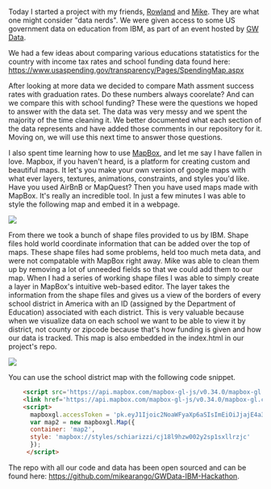 Today I started a project with my friends, [Rowland](https://github.com/row2k) and [Mike](https://github.com/mikearango).  They are what one might consider "data nerds".  We were given access to some US government data on education from IBM, as part of an event hosted by [GW Data](https://www.facebook.com/GWDataScience/).

We had a few ideas about comparing various educations statatistics for the country with income tax rates and school funding data found here: https://www.usaspending.gov/transparency/Pages/SpendingMap.aspx

After looking at more data we decided to compare Math assment success rates with graduation rates.  Do these numbers always coorelate? And can we compare this with school funding?  These were the questions we hoped to answer with the data set.  The data was very messy and we spent the majority of the time cleaning it.  We better documented what each section of the data represents and have added those comments in our repository for it. Moving on, we will use this next time to answer those questions.

I also spent time learning how to use [MapBox](https://www.mapbox.com/), and let me say I have fallen in love.  Mapbox, if you haven't heard, is a platform for creating custom and beautiful maps.  It let's you make your own version of google maps with what ever layers, textures, animations, constraints, and styles you'd like.  Have you used AirBnB or MapQuest? Then you have used maps made with MapBox. It's really an incredible tool.  In just a few minutes I was able to style the following map and embed it in a webpage. 

<img src="http://i.imgur.com/rsmvZIC.png"/>

From there we took a bunch of shape files provided to us by IBM.  Shape files hold world coordinate information that can be added over the top of maps.  These shape files had some problems, held too much meta data, and were not compatable with MapBox right away.  Mike was able to clean them up by removing a lot of unneeded fields so that we could add them to our map. When I had a series of working shape files I was able to simply create a layer in MapBox's intuitive web-based editor.  The layer takes the information from the shape files and gives us a view of the borders of every school district in America with an ID (assigned by the Department of Education) associated with each district.  This is very valuable because when we visualize data on each school we want to be able to view it by district, not county or zipcode because that's how funding is given and how our data is tracked.  This map is also embedded in the index.html in our project's repo.

<img src="http://i.imgur.com/CuwP6Z7.png"/>

You can use the school district map with the following code snippet.

```html
    <script src='https://api.mapbox.com/mapbox-gl-js/v0.34.0/mapbox-gl.js'></script>
    <link href='https://api.mapbox.com/mapbox-gl-js/v0.34.0/mapbox-gl.css' rel='stylesheet' />
    <script>
      mapboxgl.accessToken = 'pk.eyJ1Ijoic2NoaWFyaXp6aSIsImEiOiJjajE4a3NuZWowNzQ5MzNvN2xkdGh2YnVwIn0.dOZQgGCs8Fwxpy7bmRvvTg';
      var map2 = new mapboxgl.Map({
      container: 'map2',
      style: 'mapbox://styles/schiarizzi/cj18l9hzw002y2sp1sxllrzjc'
      });
     </script>
```
The repo with all our code and data has been open sourced and can be found here: https://github.com/mikearango/GWData-IBM-Hackathon.
